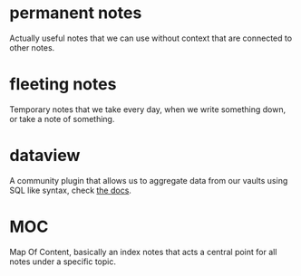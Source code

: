 # permanent notes 
Actually useful notes that we can use without context that are connected to other notes.
# fleeting notes 
Temporary notes that we take every day, when we write something down, or take a note of something.
# dataview
A community plugin that allows us to aggregate data from our vaults using SQL like syntax, check [the docs](https://blacksmithgu.github.io/obsidian-dataview/).
# MOC
Map Of Content, basically an index notes that acts a central point for all notes under a specific topic.